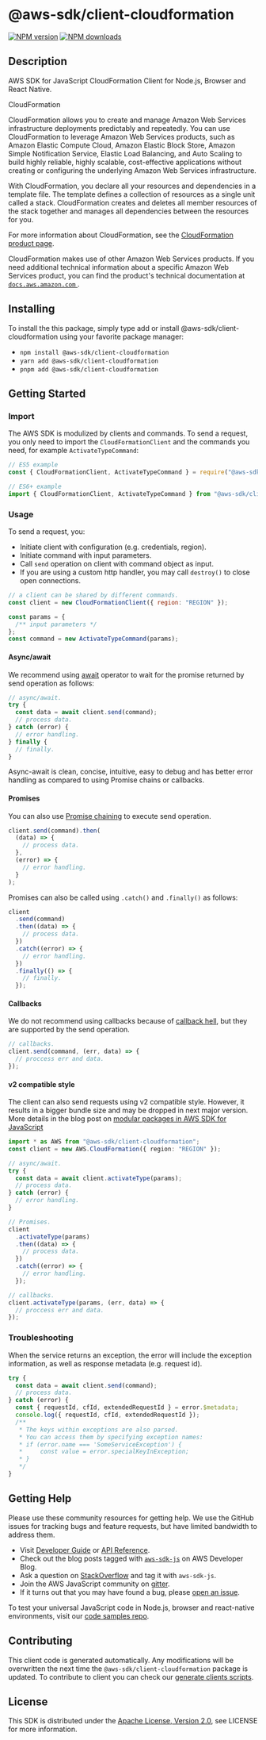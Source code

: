 # @aws-sdk/client-cloudformation

[![NPM version](https://img.shields.io/npm/v/@aws-sdk/client-cloudformation/latest.svg)](https://www.npmjs.com/package/@aws-sdk/client-cloudformation)
[![NPM downloads](https://img.shields.io/npm/dm/@aws-sdk/client-cloudformation.svg)](https://www.npmjs.com/package/@aws-sdk/client-cloudformation)

## Description

AWS SDK for JavaScript CloudFormation Client for Node.js, Browser and React Native.

<fullname>CloudFormation</fullname>

<p>CloudFormation allows you to create and manage Amazon Web Services infrastructure
deployments predictably and repeatedly. You can use CloudFormation to leverage
Amazon Web Services products, such as Amazon Elastic Compute Cloud, Amazon Elastic Block Store,
Amazon Simple Notification Service, Elastic Load Balancing, and Auto Scaling to build highly
reliable, highly scalable, cost-effective applications without creating or configuring the
underlying Amazon Web Services infrastructure.</p>
<p>With CloudFormation, you declare all your resources and dependencies in a template
file. The template defines a collection of resources as a single unit called a stack.
CloudFormation creates and deletes all member resources of the stack together and
manages all dependencies between the resources for you.</p>
<p>For more information about CloudFormation, see the <a href="http://aws.amazon.com/cloudformation/">CloudFormation product page</a>.</p>
<p>CloudFormation makes use of other Amazon Web Services products. If you need
additional technical information about a specific Amazon Web Services product, you can find
the product's technical documentation at <a href="https://docs.aws.amazon.com/">
<code>docs.aws.amazon.com</code>
</a>.</p>

## Installing

To install the this package, simply type add or install @aws-sdk/client-cloudformation
using your favorite package manager:

- `npm install @aws-sdk/client-cloudformation`
- `yarn add @aws-sdk/client-cloudformation`
- `pnpm add @aws-sdk/client-cloudformation`

## Getting Started

### Import

The AWS SDK is modulized by clients and commands.
To send a request, you only need to import the `CloudFormationClient` and
the commands you need, for example `ActivateTypeCommand`:

```js
// ES5 example
const { CloudFormationClient, ActivateTypeCommand } = require("@aws-sdk/client-cloudformation");
```

```ts
// ES6+ example
import { CloudFormationClient, ActivateTypeCommand } from "@aws-sdk/client-cloudformation";
```

### Usage

To send a request, you:

- Initiate client with configuration (e.g. credentials, region).
- Initiate command with input parameters.
- Call `send` operation on client with command object as input.
- If you are using a custom http handler, you may call `destroy()` to close open connections.

```js
// a client can be shared by different commands.
const client = new CloudFormationClient({ region: "REGION" });

const params = {
  /** input parameters */
};
const command = new ActivateTypeCommand(params);
```

#### Async/await

We recommend using [await](https://developer.mozilla.org/en-US/docs/Web/JavaScript/Reference/Operators/await)
operator to wait for the promise returned by send operation as follows:

```js
// async/await.
try {
  const data = await client.send(command);
  // process data.
} catch (error) {
  // error handling.
} finally {
  // finally.
}
```

Async-await is clean, concise, intuitive, easy to debug and has better error handling
as compared to using Promise chains or callbacks.

#### Promises

You can also use [Promise chaining](https://developer.mozilla.org/en-US/docs/Web/JavaScript/Guide/Using_promises#chaining)
to execute send operation.

```js
client.send(command).then(
  (data) => {
    // process data.
  },
  (error) => {
    // error handling.
  }
);
```

Promises can also be called using `.catch()` and `.finally()` as follows:

```js
client
  .send(command)
  .then((data) => {
    // process data.
  })
  .catch((error) => {
    // error handling.
  })
  .finally(() => {
    // finally.
  });
```

#### Callbacks

We do not recommend using callbacks because of [callback hell](http://callbackhell.com/),
but they are supported by the send operation.

```js
// callbacks.
client.send(command, (err, data) => {
  // proccess err and data.
});
```

#### v2 compatible style

The client can also send requests using v2 compatible style.
However, it results in a bigger bundle size and may be dropped in next major version. More details in the blog post
on [modular packages in AWS SDK for JavaScript](https://aws.amazon.com/blogs/developer/modular-packages-in-aws-sdk-for-javascript/)

```ts
import * as AWS from "@aws-sdk/client-cloudformation";
const client = new AWS.CloudFormation({ region: "REGION" });

// async/await.
try {
  const data = await client.activateType(params);
  // process data.
} catch (error) {
  // error handling.
}

// Promises.
client
  .activateType(params)
  .then((data) => {
    // process data.
  })
  .catch((error) => {
    // error handling.
  });

// callbacks.
client.activateType(params, (err, data) => {
  // proccess err and data.
});
```

### Troubleshooting

When the service returns an exception, the error will include the exception information,
as well as response metadata (e.g. request id).

```js
try {
  const data = await client.send(command);
  // process data.
} catch (error) {
  const { requestId, cfId, extendedRequestId } = error.$metadata;
  console.log({ requestId, cfId, extendedRequestId });
  /**
   * The keys within exceptions are also parsed.
   * You can access them by specifying exception names:
   * if (error.name === 'SomeServiceException') {
   *     const value = error.specialKeyInException;
   * }
   */
}
```

## Getting Help

Please use these community resources for getting help.
We use the GitHub issues for tracking bugs and feature requests, but have limited bandwidth to address them.

- Visit [Developer Guide](https://docs.aws.amazon.com/sdk-for-javascript/v3/developer-guide/welcome.html)
  or [API Reference](https://docs.aws.amazon.com/AWSJavaScriptSDK/v3/latest/index.html).
- Check out the blog posts tagged with [`aws-sdk-js`](https://aws.amazon.com/blogs/developer/tag/aws-sdk-js/)
  on AWS Developer Blog.
- Ask a question on [StackOverflow](https://stackoverflow.com/questions/tagged/aws-sdk-js) and tag it with `aws-sdk-js`.
- Join the AWS JavaScript community on [gitter](https://gitter.im/aws/aws-sdk-js-v3).
- If it turns out that you may have found a bug, please [open an issue](https://github.com/aws/aws-sdk-js-v3/issues/new/choose).

To test your universal JavaScript code in Node.js, browser and react-native environments,
visit our [code samples repo](https://github.com/aws-samples/aws-sdk-js-tests).

## Contributing

This client code is generated automatically. Any modifications will be overwritten the next time the `@aws-sdk/client-cloudformation` package is updated.
To contribute to client you can check our [generate clients scripts](https://github.com/aws/aws-sdk-js-v3/tree/main/scripts/generate-clients).

## License

This SDK is distributed under the
[Apache License, Version 2.0](http://www.apache.org/licenses/LICENSE-2.0),
see LICENSE for more information.

